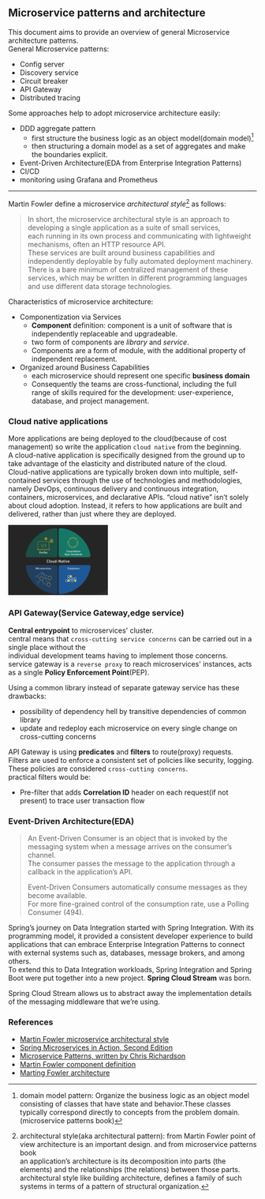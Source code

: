## Microservice patterns and architecture
This document aims to provide an overview of general Microservice architecture patterns.      
General Microservice patterns:    
- Config server
- Discovery service
- Circuit breaker
- API Gateway
- Distributed tracing

Some approaches help to adopt microservice architecture easily:
- DDD aggregate pattern
    - first structure the business logic as an object model(domain model)[^2]
    - then structuring a domain model as a set of aggregates and make the boundaries explicit.
- Event-Driven Architecture(EDA from Enterprise Integration Patterns)
- CI/CD
- monitoring using Grafana and Prometheus

---
Martin Fowler define a microservice *architectural style*[^1] as follows:
> In short, the microservice architectural style is an approach to developing a single application as a suite of small services,     
> each running in its own process and communicating with lightweight mechanisms, often an HTTP resource API.      
> These services are built around business capabilities and independently deployable by fully automated deployment machinery.     
> There is a bare minimum of centralized management of these services, which may be written in different programming languages and use different data storage technologies.    

Characteristics of microservice architecture:
- Componentization via Services
    - **Component** definition: component is a unit of software that is independently replaceable and upgradeable.   
    - two form of components are *library* and *service*.
    - Components are a form of module, with the additional property of independent replacement.
- Organized around Business Capabilities
    - each microservice should represent one specific **business domain**     
    - Consequently the teams are cross-functional, including the full range of skills required for the development: user-experience, database, and project management.     
    
### Cloud native applications    
More applications are being deployed to the cloud(because of cost management) so write the application `cloud native` from the beginning.    
A cloud-native application is specifically designed from the ground up to take advantage of the elasticity and distributed nature of the cloud.    
Cloud-native applications are typically broken down into multiple, self-contained services through the use of technologies and methodologies, namely DevOps, continuous delivery and continuous integration, containers, microservices, and declarative APIs.
“cloud native” isn’t solely about cloud adoption. Instead, it refers to how applications are built and delivered, rather than just where they are deployed.     

<img height="30%" width="40%" src="./cloudnative.png"/>

### API Gateway(Service Gateway,edge service)
**Central entrypoint** to microservices' cluster.    
central means that `cross-cutting service concerns` can be carried out in a single place without the    
individual development teams having to implement those concerns.     
service gateway is a `reverse proxy` to reach microservices' instances, acts as a single **Policy Enforcement Point**(PEP).    

Using a common library instead of separate gateway service has these drawbacks:    
- possibility of dependency hell by transitive dependencies of common library
- update and redeploy each microservice on every single change on cross-cutting concerns

API Gateway is using **predicates** and **filters** to route(proxy) requests.     
Filters are used to enforce a consistent set of policies like security, logging. These policies are considered `cross-cutting concerns`.     
practical filters would be:   
- Pre-filter that adds **Correlation ID** header on each request(if not present) to trace user transaction flow

### Event-Driven Architecture(EDA)
> An Event-Driven Consumer is an object that is invoked by the messaging system when a message arrives on the consumer’s channel.    
> The consumer passes the message to the application through a callback in the application’s API.
>
> Event-Driven Consumers automatically consume messages as they become available.    
> For more fine-grained control of the consumption rate, use a Polling Consumer (494).     

Spring’s journey on Data Integration started with Spring Integration. With its programming model, it provided a consistent developer experience to build applications that can embrace Enterprise Integration Patterns to connect with external systems such as, databases, message brokers, and among others.      
To extend this to Data Integration workloads, Spring Integration and Spring Boot were put together into a new project. **Spring Cloud Stream** was born.    

Spring Cloud Stream allows us to abstract away the implementation details of the messaging middleware that we’re using.

### References
- [Martin Fowler microservice architectural style](https://martinfowler.com/articles/microservices.html)
- [Spring Microservices in Action, Second Edition](https://www.amazon.com/Spring-Microservices-Action-Second-Carnell/dp/1617296953/)
- [Microservice Patterns, written by Chris Richardson](https://www.amazon.com/Microservices-Patterns-examples-Chris-Richardson/dp/1617294543)
- [Martin Fowler component definition](https://martinfowler.com/bliki/SoftwareComponent.html)
- [Marting Fowler architecture](https://martinfowler.com/architecture/)

[^1]: architectural style(aka architectural pattern): from Martin Fowler point of view architecture is an important design. and from microservice patterns book    
      an application’s architecture is its decomposition into parts (the elements) and the relationships (the relations) between those parts.    
      architectural style like building architecture, defines a family of such systems in terms of a pattern of structural organization.     

[^2]: domain model pattern: Organize the business logic as an object model consisting of classes that have state
     and behavior.These classes typically correspond directly to concepts from the problem domain.(microservice patterns book)